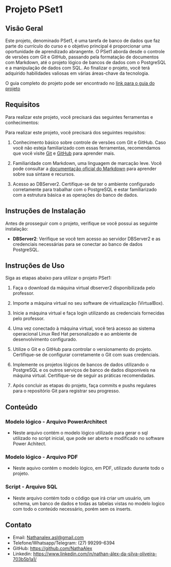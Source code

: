 # Projeto PSet1

## Visão Geral
Este projeto, denominado PSet1, é uma tarefa de banco de dados que faz parte do currículo do curso e o objetivo principal é proporcionar uma oportunidade de aprendizado abrangente. O PSet1 aborda desde o controle de versões com Git e GitHub, passando pela formatação de documentos com Markdown, até o projeto lógico de bancos de dados com o PostgreSQL e a manipulação de dados com SQL. Ao finalizar o projeto, você terá adquirido habilidades valiosas em várias áreas-chave da tecnologia.

O guia completo do projeto pode ser encontrado no [link para o guia do projeto](https://github.com/NathaAlex/uvv_bd1_cc1mc/blob/main/pset1/pset1.pdf)

## Requisitos
Para realizar este projeto, você precisará das seguintes ferramentas e conhecimentos:

Para realizar este projeto, você precisará dos seguintes requisitos:

1. Conhecimento básico sobre controle de versões com Git e GitHub. Caso você não esteja familiarizado com essas ferramentas, recomendamos que você visite [Git](https://git-scm.com/) e [GitHub](https://github.com) para aprender mais.

2. Familiaridade com Markdown, uma linguagem de marcação leve. Você pode consultar a [documentação oficial do Markdown](https://www.markdownguide.org/basic-syntax/) para aprender sobre sua sintaxe e recursos.

3. Acesso ao DBServer2. Certifique-se de ter o ambiente configurado corretamente para trabalhar com o PostgreSQL e estar familiarizado com a estrutura básica e as operações do banco de dados.


## Instruções de Instalação

Antes de prosseguir com o projeto, verifique se você possui as seguinte instalação:

- **DBServer2**: Verifique se você tem acesso ao servidor DBServer2 e as credenciais necessárias para se conectar ao banco de dados PostgreSQL.


## Instruções de Uso

Siga as etapas abaixo para utilizar o projeto PSet1:

1. Faça o download da máquina virtual dbserver2 disponibilizada pelo professor.

2. Importe a máquina virtual no seu software de virtualização (VirtualBox).

3. Inicie a máquina virtual e faça login utilizando as credenciais fornecidas pelo professor.

4. Uma vez conectado à máquina virtual, você terá acesso ao sistema operacional Linux Red Hat personalizado e ao ambiente de desenvolvimento configurado.

5. Utilize o Git e o GitHub para controlar o versionamento do projeto. Certifique-se de configurar corretamente o Git com suas credenciais.

9. Implemente os projetos lógicos de bancos de dados utilizando o PostgreSQL e os outros serviços de banco de dados disponíveis na máquina virtual. Certifique-se de seguir as práticas recomendadas.

10. Após concluir as etapas do projeto, faça commits e pushs regulares para o repositório Git para registrar seu progresso.

## Conteúdo

### Modelo lógico - Arquivo PowerArchitect

- Neste arquivo contém o modelo lógico utilizado para gerar o sql utilizado no script inicial, que pode ser aberto e modificado no software Power Achitect.

### Modelo lógico - Arquivo PDF

- Neste aquivo contém o modelo lógico, em PDF, utilizado durante todo o projeto.

### Script - Arquivo SQL

- Neste arquivo contém todo o código que irá criar um usuário, um schema, um banco de dados e todas as tabelas vistas no modelo logico com todo o conteúdo necessário, porém sem os inserts.

## Contato

- Email: Nathanalex.asl@gmail.com
- Telefone/Whatsapp/Telegram: (27) 99299-6394
- GitHub: https://github.com/NathaAlex
- Linkedin: https://www.linkedin.com/in/nathan-álex-da-silva-oliveira-703b5b1a1/
